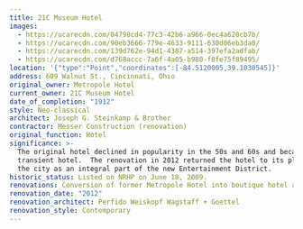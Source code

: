 ```yaml
---
title: 21C Museum Hotel
images:
  - https://ucarecdn.com/04798cd4-77c3-42b6-a966-0ec4a620cb7b/
  - https://ucarecdn.com/90eb3666-779e-4633-9111-630d06eb3da0/
  - https://ucarecdn.com/139d762e-94d1-4387-a514-397efa2adfab/
  - https://ucarecdn.com/d768accc-7a6f-4a05-b980-f8fe75f89495/
location: '{"type":"Point","coordinates":[-84.5120005,39.1030545]}'
address: 609 Walnut St., Cincinnati, Ohio
original_owner: Metropole Hotel
current_owner: 21C Museum Hotel
date_of_completion: "1912"
style: Neo-classical
architect: Joseph G. Steinkamp & Brother
contractor: Messer Construction (renovation)
original_function: Hotel
significance: >-
  The original hotel declined in popularity in the 50s and 60s and became a
  transient hotel.  The renovation in 2012 returned the hotel to its place in
  the city as an integral part of the new Entertainment District.
historic_status: Listed on NRHP on June 18, 2009.
renovations: Conversion of former Metropole Hotel into boutique hotel and art collection
renovation_date: "2012"
renovation_architect: Perfido Weiskopf Wagstaff + Goettel
renovation_style: Contemporary
---
```

